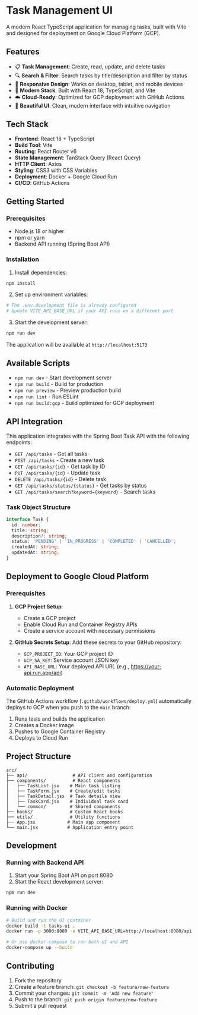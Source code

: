 # Task Management UI

A modern React TypeScript application for managing tasks, built with Vite and designed for deployment on Google Cloud Platform (GCP).

## Features

- 📋 **Task Management**: Create, read, update, and delete tasks
- 🔍 **Search & Filter**: Search tasks by title/description and filter by status  
- 📱 **Responsive Design**: Works on desktop, tablet, and mobile devices
- 🚀 **Modern Stack**: Built with React 18, TypeScript, and Vite
- ☁️ **Cloud-Ready**: Optimized for GCP deployment with GitHub Actions
- 🎨 **Beautiful UI**: Clean, modern interface with intuitive navigation

## Tech Stack

- **Frontend**: React 18 + TypeScript
- **Build Tool**: Vite
- **Routing**: React Router v6
- **State Management**: TanStack Query (React Query)
- **HTTP Client**: Axios
- **Styling**: CSS3 with CSS Variables
- **Deployment**: Docker + Google Cloud Run
- **CI/CD**: GitHub Actions

## Getting Started

### Prerequisites

- Node.js 18 or higher
- npm or yarn
- Backend API running (Spring Boot API)

### Installation

1. Install dependencies:
```bash
npm install
```

2. Set up environment variables:
```bash
# The .env.development file is already configured
# Update VITE_API_BASE_URL if your API runs on a different port
```

3. Start the development server:
```bash
npm run dev
```

The application will be available at `http://localhost:5173`

## Available Scripts

- `npm run dev` - Start development server
- `npm run build` - Build for production
- `npm run preview` - Preview production build
- `npm run lint` - Run ESLint
- `npm run build:gcp` - Build optimized for GCP deployment

## API Integration

This application integrates with the Spring Boot Task API with the following endpoints:

- `GET /api/tasks` - Get all tasks
- `POST /api/tasks` - Create a new task
- `GET /api/tasks/{id}` - Get task by ID
- `PUT /api/tasks/{id}` - Update task
- `DELETE /api/tasks/{id}` - Delete task
- `GET /api/tasks/status/{status}` - Get tasks by status
- `GET /api/tasks/search?keyword={keyword}` - Search tasks

### Task Object Structure

```typescript
interface Task {
  id: number;
  title: string;
  description?: string;
  status: 'PENDING' | 'IN_PROGRESS' | 'COMPLETED' | 'CANCELLED';
  createdAt: string;
  updatedAt: string;
}
```

## Deployment to Google Cloud Platform

### Prerequisites

1. **GCP Project Setup**:
   - Create a GCP project
   - Enable Cloud Run and Container Registry APIs
   - Create a service account with necessary permissions

2. **GitHub Secrets Setup**:
   Add these secrets to your GitHub repository:
   - `GCP_PROJECT_ID`: Your GCP project ID
   - `GCP_SA_KEY`: Service account JSON key
   - `API_BASE_URL`: Your deployed API URL (e.g., https://your-api.run.app/api)

### Automatic Deployment

The GitHub Actions workflow (`.github/workflows/deploy.yml`) automatically deploys to GCP when you push to the `main` branch:

1. Runs tests and builds the application
2. Creates a Docker image
3. Pushes to Google Container Registry
4. Deploys to Cloud Run

## Project Structure

```
src/
├── api/                 # API client and configuration
├── components/          # React components
│   ├── TaskList.jsx    # Main task listing
│   ├── TaskForm.jsx    # Create/edit tasks
│   ├── TaskDetail.jsx  # Task details view
│   ├── TaskCard.jsx    # Individual task card
│   └── common/         # Shared components
├── hooks/              # Custom React hooks
├── utils/              # Utility functions
├── App.jsx            # Main app component
└── main.jsx           # Application entry point
```

## Development

### Running with Backend API

1. Start your Spring Boot API on port 8080
2. Start the React development server:
```bash
npm run dev
```

### Running with Docker

```bash
# Build and run the UI container
docker build -t tasks-ui .
docker run -p 3000:8080 -e VITE_API_BASE_URL=http://localhost:8080/api tasks-ui

# Or use docker-compose to run both UI and API
docker-compose up --build
```

## Contributing

1. Fork the repository
2. Create a feature branch: `git checkout -b feature/new-feature`
3. Commit your changes: `git commit -m 'Add new feature'`
4. Push to the branch: `git push origin feature/new-feature`
5. Submit a pull request
